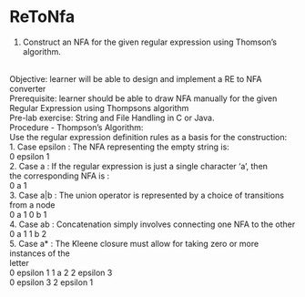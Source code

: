 # ReToNfa
1. Construct an NFA for the given regular expression using Thomson’s
algorithm.
<br>
Objective: learner will be able to design and implement a RE to NFA converter
<br>
Prerequisite: learner should be able to draw NFA manually for the given Regular
Expression using Thompsons algorithm
<br>
Pre-lab exercise: String and File Handling in C or Java.
<br>
Procedure - Thompson’s Algorithm:
<br>
Use the regular expression definition rules as a basis for the construction:
<br>1. Case epsilon : The NFA representing the empty string is:
<br>0 epsilon 1
<br>2. Case a : If the regular expression is just a single character ‘a’, then
<br>the corresponding NFA is :
<br>0 a 1
<br>3. Case a|b : The union operator is represented by a choice of transitions
<br>from a node
<br>0 a 1 0 b 1
<br>4. Case ab : Concatenation simply involves connecting one NFA to the other
<br>0 a 1 1 b 2
<br>5. Case a* : The Kleene closure must allow for taking zero or more instances of the
<br>letter
<br>0 epsilon 1 1 a 2 2 epsilon 3
<br>0 epsilon 3 2 epsilon 1
